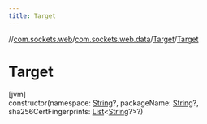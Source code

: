 ```yaml
---
title: Target
---
```

//[com.sockets.web](../../../index.html)/[com.sockets.web.data](../index.html)/[Target](index.html)/[Target](-target.html)



# Target



[jvm]\
constructor(namespace: [String](https://kotlinlang.org/api/latest/jvm/stdlib/kotlin/-string/index.html)?, packageName: [String](https://kotlinlang.org/api/latest/jvm/stdlib/kotlin/-string/index.html)?, sha256CertFingerprints: [List](https://kotlinlang.org/api/latest/jvm/stdlib/kotlin.collections/-list/index.html)&lt;[String](https://kotlinlang.org/api/latest/jvm/stdlib/kotlin/-string/index.html)?&gt;?)




